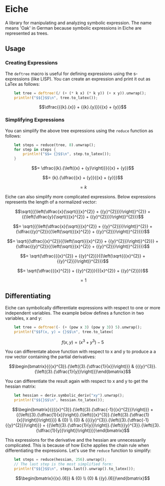 # Eiche

A library for manipulating and analyzing symbolic expression. The name means
'Oak' in German because symbolic expressions in Eiche are represented as trees.

## Usage

### Creating Expressions

The `deftree` macro is useful for defining expressions using the s-expressions
(like LISP). You can create an expression and print it out as LaTex as follows:

```rust
    let tree = deftree!(/ (+ (* k x) (* k y)) (+ x y)).unwrap();
    println!("$${}$$\n", tree.to_latex());
```

$$\dfrac{{{k}.{x}} + {{k}.{y}}}{{x} + {y}}$$

### Simplifying Expressions

You can simplify the above tree expressions using the `reduce` function as
follows:

```rust
    let steps = reduce(tree, 8).unwrap();
    for step in steps {
        println!("$$= {}$$\n", step.to_latex());
    }
```

$$= \dfrac{{k}.{\left({x} + {y}\right)}}{{x} + {y}}$$

$$= {k}.{\dfrac{{x} + {y}}{{x} + {y}}}$$

$$= k$$

Eiche can also simplify more complicated expressions. Below expressions
represents the length of a normalized vector:

$$\sqrt{{{\left(\dfrac{x}{\sqrt{{{x}^{2}} + {{y}^{2}}}}\right)}^{2}} + {{\left(\dfrac{y}{\sqrt{{{x}^{2}} + {{y}^{2}}}}\right)}^{2}}}$$

$$= \sqrt{{{\left(\dfrac{x}{\sqrt{{{x}^{2}} + {{y}^{2}}}}\right)}^{2}} + {\dfrac{{y}^{2}}{{\left(\sqrt{{{x}^{2}} + {{y}^{2}}}\right)}^{2}}}}$$

$$= \sqrt{{\dfrac{{x}^{2}}{{\left(\sqrt{{{x}^{2}} + {{y}^{2}}}\right)}^{2}}} + {\dfrac{{y}^{2}}{{\left(\sqrt{{{x}^{2}} + {{y}^{2}}}\right)}^{2}}}}$$

$$= \sqrt{\dfrac{{{x}^{2}} + {{y}^{2}}}{{\left(\sqrt{{{x}^{2}} + {{y}^{2}}}\right)}^{2}}}$$

$$= \sqrt{\dfrac{{{x}^{2}} + {{y}^{2}}}{{{x}^{2}} + {{y}^{2}}}}$$

$$= 1$$

## Differentiating

Eiche can symbolically differentiate expressions with respect to one or more
independent variables. The example below defines a function in two variables, x
and y:

```rust
    let tree = deftree!(- (+ (pow x 3) (pow y 3)) 5).unwrap();
    println!("$$f(x, y) = {}$$\n", tree.to_latex(
```

$$f(x, y) = {\left({{x}^{3}} + {{y}^{3}}\right)} - {5}$$

You can differentate above function with respect to x and y to produce a a row
vector containing the partial derivatives:

$$\begin{bmatrix}{{{x}^{3}}.{\left({3}.{\dfrac{1}{x}}\right)}} & {{{y}^{3}}.{\left({3}.{\dfrac{1}{y}}\right)}}\end{bmatrix}$$

You can differentiate the result again with respect to x and y to get the
hessian matrix:

```rust
    let hessian = deriv.symbolic_deriv("xy").unwrap();
    println!("$${}$$\n", hessian.to_latex());
```

$$\begin{bmatrix}{{{{x}^{3}}.{\left({3}.{\dfrac{-1}{{x}^{2}}}\right)}} + {{\left({3}.{\dfrac{1}{x}}\right)}.{\left({{x}^{3}}.{\left({3}.{\dfrac{1}{x}}\right)}\right)}}} & {0} \\ {0} & {{{{y}^{3}}.{\left({3}.{\dfrac{-1}{{y}^{2}}}\right)}} + {{\left({3}.{\dfrac{1}{y}}\right)}.{\left({{y}^{3}}.{\left({3}.{\dfrac{1}{y}}\right)}\right)}}}\end{bmatrix}$$

This expressions for the derivative and the hessian are unnecessarily
complicated. This is because of how Eiche applies the chain rule when
differentiating the expressions. Let's use the `reduce` function to
simplify:

```rust
    let steps = reduce(hessian, 256).unwrap();
    // The last step is the most simplified form:
    println!("$${}$$\n", steps.last().unwrap().to_latex());
```

$$\begin{bmatrix}{{x}.{6}} & {0} \\ {0} & {{y}.{6}}\end{bmatrix}$$

